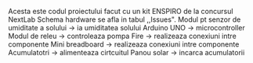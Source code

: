 Acesta este codul proiectului facut cu un kit ENSPIRO de la concursul NextLab
Schema hardware se afla in tabul ,,Issues".
Modul pt senzor de umiditate a solului -> ia umiditatea solului
Arduino UNO -> microcontroller
Modul de releu -> controleaza pompa
Fire -> realizeaza conexiuni intre componente
Mini breadboard -> realizeaza conexiuni intre componente
Acumulatotri -> alimenteaza cirtcuitul
Panou solar -> incarca acumulatorii
